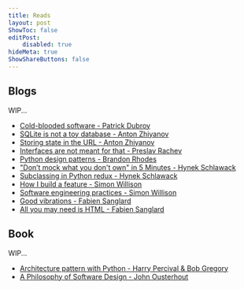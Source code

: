 ```yaml
---
title: Reads
layout: post
ShowToc: false
editPost:
    disabled: true
hideMeta: true
ShowShareButtons: false
---
```


## Blogs

WIP...

- [Cold-blooded software - Patrick Dubroy]
- [SQLite is not a toy database - Anton Zhiyanov]
- [Storing state in the URL - Anton Zhiyanov]
- [Interfaces are not meant for that - Preslav Rachev]
- [Python design patterns - Brandon Rhodes]
- ["Don’t mock what you don't own" in 5 Minutes - Hynek Schlawack]
- [Subclassing in Python redux - Hynek Schlawack]
- [How I build a feature - Simon Willison]
- [Software engineering practices - Simon Willison]
- [Good vibrations - Fabien Sanglard]
- [All you may need is HTML - Fabien Sanglard]

## Book

WIP...

- [Architecture pattern with Python - Harry Percival & Bob Gregory]
- [A Philosophy of Software Design - John Ousterhout]


<!-- Blogs -->
[cold-blooded software - patrick dubroy]: https://dubroy.com/blog/cold-blooded-software/
[sqlite is not a toy database - anton zhiyanov]: https://antonz.org/sqlite-is-not-a-toy-database/
[storing state in the url - anton zhiyanov]: https://antonz.org/storing-state/
[interfaces are not meant for that - preslav rachev]: https://preslav.me/2023/12/15/golang-interfaces-are-not-meant-for-that/
[python design patterns - brandon rhodes]: https://python-patterns.guide/
["don’t mock what you don't own" in 5 Minutes - hynek schlawack]: https://hynek.me/articles/what-to-mock-in-5-mins/
[subclassing in python redux - hynek schlawack]: https://hynek.me/articles/python-subclassing-redux/
[how i build a feature - simon willison]: https://simonwillison.net/2022/Jan/12/how-i-build-a-feature/
[software engineering practices - simon willison]: https://simonwillison.net/2022/Oct/1/software-engineering-practices/
[good vibrations - fabien sanglard]: https://fabiensanglard.net/happy/
[all you may need is html - fabien sanglard]: https://fabiensanglard.net/html/index.html


<!-- Books -->
[architecture pattern with python - harry percival & bob gregory]: https://www.cosmicpython.com/book/preface.html
[a philosophy of software design - john ousterhout]: https://www.goodreads.com/en/book/show/39996759
